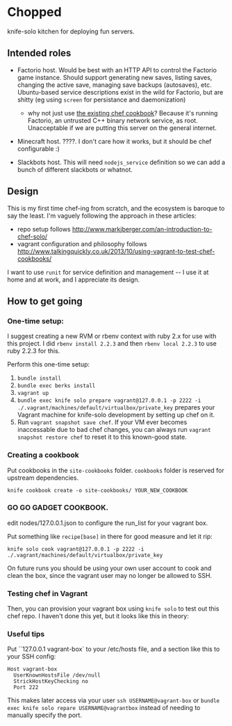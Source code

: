 # Chopped

knife-solo kitchen for deploying fun servers.

## Intended roles

- Factorio host. Would be best with an HTTP API to control the Factorio game
  instance. Should support generating new saves, listing saves, changing the
  active save, managing save backups (autosaves), etc. Ubuntu-based service
  descriptions exist in the wild for Factorio, but are shitty (eg using
  `screen` for persistance and daemonization)
  - why not just use [the existing chef
    cookbook](https://github.com/sghar/factorio-cookbook/blob/master/recipes/default.rb)?
    Because it's running Factorio, an untrusted C++ binary network service, as
    root. Unacceptable if we are putting this server on the general internet.

- Minecraft host. ????. I don't care how it works, but it should be chef
  configurable :)

- Slackbots host. This will need `nodejs_service` definition so we can add a
  bunch of different slackbots or whatnot.

## Design

This is my first time chef-ing from scratch, and the ecosystem is baroque to
say the least. I'm vaguely following the approach in these articles:

- repo setup follows http://www.markjberger.com/an-introduction-to-chef-solo/
- vagrant configuration and philosophy follows
  http://www.talkingquickly.co.uk/2013/10/using-vagrant-to-test-chef-cookbooks/

I want to use `runit` for service definition and management -- I use it at home
and at work, and I appreciate its design.

## How to get going

### One-time setup:

I suggest creating a new RVM or rbenv context with ruby 2.x for use with this
project. I did `rbenv install 2.2.3` and then `rbenv local 2.2.3` to use ruby
2.2.3 for this.

Perform this one-time setup:
1. `bundle install`
1. `bundle exec berks install`
1. `vagrant up`
1. `bundle exec knife solo prepare vagrant@127.0.0.1 -p 2222 -i ./.vagrant/machines/default/virtualbox/private_key`
   prepares your Vagrant machine for knife-solo development by setting up chef
   on it.
1. Run `vagrant snapshot save chef`. If your VM ever becomes inaccessable due to
   bad chef changes, you can always run `vagrant snapshot restore chef` to reset
   it to this known-good state.

### Creating a cookbook

Put cookbooks in the `site-cookbooks` folder. `cookbooks` folder is reserved
for upstream dependencies.

`knife cookbook create -o site-cookbooks/ YOUR_NEW_COOKBOOK`

### GO GO GADGET COOKBOOK.

edit nodes/127.0.0.1.json to configure the run_list for your vagrant box.

Put something like `recipe[base]` in there for good measure and let it rip:

`knife solo cook vagrant@127.0.0.1 -p 2222 -i ./.vagrant/machines/default/virtualbox/private_key`

On future runs you should be using your own user account to cook and clean the
box, since the vagrant user may no longer be allowed to SSH.

### Testing chef in Vagrant

Then, you can provision your vagrant box using `knife solo` to test out this
chef repo. I haven't done this yet, but it looks like this in theory:

### Useful tips

Put ``127.0.0.1 vagrant-box` to your /etc/hosts file, and a section like this to
your SSH config:
```
Host vagrant-box
  UserKnownHostsFile /dev/null
  StrickHostKeyChecking no
  Port 222
```
This makes later access via your user `ssh USERNAME@vagrant-box` or `bundle exec
knife solo repare USERNAME@vagrantbox` instead of needing to manually specify
the port.
